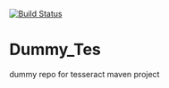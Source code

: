 [![Build Status](https://magnum.travis-ci.com/0xkasun/Dummy_Tes.svg?token=ehAh5DTdVsfUxpYMTuHr&branch=master)](https://magnum.travis-ci.com/0xkasun/Dummy_Tes)


# Dummy_Tes
dummy repo for tesseract maven project
